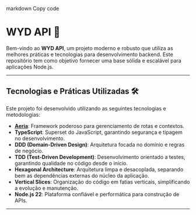 markdown
Copy code

# **WYD API** 🚀

Bem-vindo ao **WYD API**, um projeto moderno e robusto que utiliza as melhores práticas e tecnologias para desenvolvimento backend. Este repositório tem como objetivo fornecer uma base sólida e escalável para aplicações Node.js.

---

## **Tecnologias e Práticas Utilizadas** 🛠️

Este projeto foi desenvolvido utilizando as seguintes tecnologias e metodologias:

- **[Aeria](https://aeria.land/)**: Framework poderoso para gerenciamento de rotas e contextos.
- **TypeScript**: Superset do JavaScript, garantindo segurança e tipagem no desenvolvimento.
- **DDD (Domain-Driven Design)**: Arquitetura focada no domínio e regras de negócio.
- **TDD (Test-Driven Development)**: Desenvolvimento orientado a testes, garantindo qualidade no código desde o início.
- **Hexagonal Architecture**: Arquitetura limpa e desacoplada, separando bem as dependências externas do núcleo da aplicação.
- **Vertical Slices**: Organização do código em fatias verticais, simplificando a evolução e manutenção.
- **Node.js 22**: Plataforma confiável e performática para construção de APIs.

---
